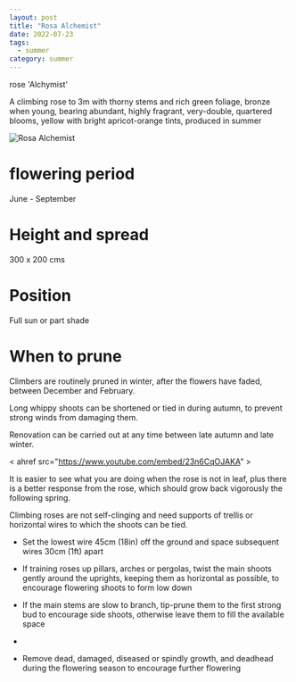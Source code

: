 ```yaml
---
layout: post
title: "Rosa Alchemist"
date: 2022-07-23
tags:
  - summer
category: summer
---
```


rose 'Alchymist'

A climbing rose to 3m with thorny stems and rich green foliage, bronze when young, bearing abundant, highly fragrant, very-double, quartered blooms, yellow with bright apricot-orange tints, produced in summer

<img class="pure-image-responsive" src="{{{site.url}}/assets/img/alchemist.jpg" alt="Rosa Alchemist"/>

# flowering period

June - September

# Height and spread
300 x 200 cms

# Position

Full sun or part shade

# When to prune

Climbers are routinely pruned in winter, after the flowers have faded, between December and February.

Long whippy shoots can be shortened or tied in during autumn, to prevent strong winds from damaging them.

Renovation can be carried out at any time between late autumn and late winter.

 < ahref src="https://www.youtube.com/embed/23n6CqOJAKA" >

It is easier to see what you are doing when the rose is not in leaf, plus there is a better response from the rose, which should grow back vigorously the following spring.

Climbing roses are not self-clinging and need supports of trellis or horizontal wires to which the shoots can be tied. 

-  Set the lowest wire 45cm (18in) off the ground and space subsequent wires 30cm (1ft) apart

- If training roses up pillars, arches or pergolas, twist the main shoots gently around the uprights, keeping them as horizontal as possible, to encourage flowering shoots to form low down

- If the main stems are slow to branch, tip-prune them to the first strong bud to encourage side shoots, otherwise leave them to fill the available space
- 
- Remove dead, damaged, diseased or spindly growth, and deadhead during the flowering season to encourage further flowering
